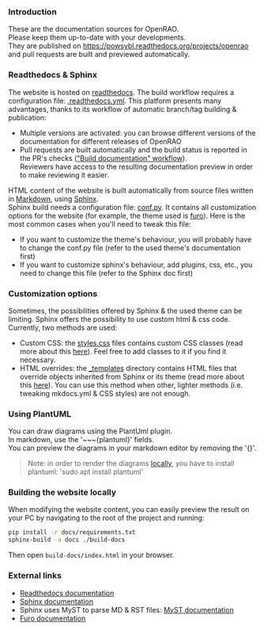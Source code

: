 ### Introduction

These are the documentation sources for OpenRAO.  
Please keep them up-to-date with your developments.  
They are published on https://powsybl.readthedocs.org/projects/openrao and pull requests are built and previewed automatically.

### Readthedocs & Sphinx
The website is hosted on [readthedocs](https://readthedocs.org/). The build workflow requires a configuration file: 
[.readthedocs.yml](./.readthedocs.yaml). This platform presents many advantages,
thanks to its workflow of automatic branch/tag building & publication:
- Multiple versions are activated: you can browse different versions of the documentation for different releases of OpenRAO
- Pull requests are built automatically and the build status is reported in the PR's checks (["Build documentation" workflow](../.github/workflows/build_doc.yml)).  
  Reviewers have access to the resulting documentation preview in order to make reviewing it easier.

HTML content of the website is built automatically from source files written in [Markdown](https://fr.wikipedia.org/wiki/Markdown),
using [Sphinx](https://www.sphinx-doc.org/).  
Sphinx build needs a configuration file: [conf.py](./conf.py). 
It contains all customization options for the website (for example, the theme used is [furo](https://pradyunsg.me/furo/)).
Here is the most common cases when you'll need to tweak this file:
- If you want to customize the theme's behaviour, you will probably have to change the conf.py file (refer to the
  used theme's documentation first)
- If you want to customize sphinx's behaviour, add plugins, css, etc., you need to change this file (refer to the
  Sphinx doc first)

### Customization options

Sometimes, the possibilities offered by Sphinx & the used theme can be limiting. Sphinx offers the possibility to use
custom html & css code. Currently, two methods are used:
- Custom CSS: the [styles.css](_static/styles/styles.css) files contains custom CSS classes (read more about this [here](https://docs.readthedocs.io/en/stable/guides/adding-custom-css.html)).
  Feel free to add classes to it if you find it necessary.
- HTML overrides: the [_templates](_templates) directory contains HTML files that override objects inherited from Sphinx
  or its theme (read more about this [here](https://www.sphinx-doc.org/en/master/development/theming.html#templating)).
  You can use this method when other, lighter methods (i.e. tweaking mkdocs.yml & CSS styles) are not enough.

### Using PlantUML
You can draw diagrams using the PlantUml plugin.  
In markdown, use the '~~~{plantuml}' fields.  
You can preview the diagrams in your markdown editor by removing the '{}'.
> Note: in order to render the diagrams [locally](#building-the-website-locally), you have to install plantuml:
> 'sudo apt install plantuml'

### Building the website locally

When modifying the website content, you can easily preview the result on your PC by navigating to the root of the
project and running:
~~~bash
pip install -r docs/requirements.txt
sphinx-build -a docs ./build-docs
~~~
Then open `build-docs/index.html` in your browser.
  
### External links
- [Readthedocs documentation](https://docs.readthedocs.io/en/stable/index.html)
- [Sphinx documentation](https://www.sphinx-doc.org/en/master/)
- Sphinx uses MyST to parse MD & RST files: [MyST documentation](https://mystmd.org/guide)
- [Furo documentation](https://pradyunsg.me/furo/)
